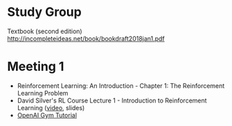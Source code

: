 # Study Group

Textbook (second edition)
http://incompleteideas.net/book/bookdraft2018jan1.pdf

# Meeting 1
+ Reinforcement Learning: An Introduction - Chapter 1: The Reinforcement Learning Problem
+ David Silver's RL Course Lecture 1 - Introduction to Reinforcement Learning ([video](https://www.youtube.com/watch?v=2pWv7GOvuf0), slides)
+ [OpenAI Gym Tutorial](https://gym.openai.com/docs)
